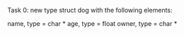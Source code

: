Task 0: new type struct dog with the following elements:

name, type = char *
age, type = float
owner, type = char *




